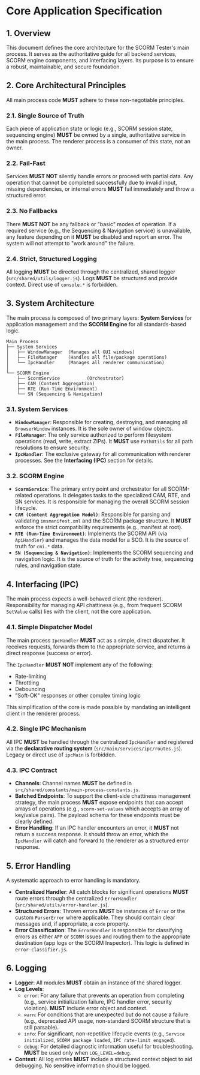 # Core Application Specification

## 1. Overview

This document defines the core architecture for the SCORM Tester's main process. It serves as the authoritative guide for all backend services, SCORM engine components, and interfacing layers. Its purpose is to ensure a robust, maintainable, and secure foundation.

## 2. Core Architectural Principles

All main process code **MUST** adhere to these non-negotiable principles.

### 2.1. Single Source of Truth
Each piece of application state or logic (e.g., SCORM session state, sequencing engine) **MUST** be owned by a single, authoritative service in the main process. The renderer process is a consumer of this state, not an owner.

### 2.2. Fail-Fast
Services **MUST NOT** silently handle errors or proceed with partial data. Any operation that cannot be completed successfully due to invalid input, missing dependencies, or internal errors **MUST** fail immediately and throw a structured error.

### 2.3. No Fallbacks
There **MUST NOT** be any fallback or "basic" modes of operation. If a required service (e.g., the Sequencing & Navigation service) is unavailable, any feature depending on it **MUST** be disabled and report an error. The system will not attempt to "work around" the failure.

### 2.4. Strict, Structured Logging
All logging **MUST** be directed through the centralized, shared logger (`src/shared/utils/logger.js`). Logs **MUST** be structured and provide context. Direct use of `console.*` is forbidden.

## 3. System Architecture

The main process is composed of two primary layers: **System Services** for application management and the **SCORM Engine** for all standards-based logic.

```
Main Process
├── System Services
│   ├── WindowManager  (Manages all GUI windows)
│   ├── FileManager    (Handles all file/package operations)
│   └── IpcHandler     (Manages all renderer communication)
│
└── SCORM Engine
    ├── ScormService          (Orchestrator)
    ├── CAM (Content Aggregation)
    ├── RTE (Run-Time Environment)
    └── SN (Sequencing & Navigation)
```

### 3.1. System Services

*   **`WindowManager`**: Responsible for creating, destroying, and managing all `BrowserWindow` instances. It is the sole owner of window objects.
*   **`FileManager`**: The only service authorized to perform filesystem operations (read, write, extract ZIPs). It **MUST** use `PathUtils` for all path resolutions to ensure security.
*   **`IpcHandler`**: The exclusive gateway for all communication with renderer processes. See the **Interfacing (IPC)** section for details.

### 3.2. SCORM Engine

*   **`ScormService`**: The primary entry point and orchestrator for all SCORM-related operations. It delegates tasks to the specialized CAM, RTE, and SN services. It is responsible for managing the overall SCORM session lifecycle.
*   **`CAM (Content Aggregation Model)`**: Responsible for parsing and validating `imsmanifest.xml` and the SCORM package structure. It **MUST** enforce the strict compatibility requirements (e.g., manifest at root).
*   **`RTE (Run-Time Environment)`**: Implements the SCORM API (via `ApiHandler`) and manages the data model for a SCO. It is the source of truth for `cmi.*` data.
*   **`SN (Sequencing & Navigation)`**: Implements the SCORM sequencing and navigation logic. It is the source of truth for the activity tree, sequencing rules, and navigation state.

## 4. Interfacing (IPC)

The main process expects a well-behaved client (the renderer). Responsibility for managing API chattiness (e.g., from frequent SCORM `SetValue` calls) lies with the client, not the core application.

### 4.1. Simple Dispatcher Model
The main process `IpcHandler` **MUST** act as a simple, direct dispatcher. It receives requests, forwards them to the appropriate service, and returns a direct response (success or error).

The `IpcHandler` **MUST NOT** implement any of the following:
- Rate-limiting
- Throttling
- Debouncing
- "Soft-OK" responses or other complex timing logic

This simplification of the core is made possible by mandating an intelligent client in the renderer process.

### 4.2. Single IPC Mechanism
All IPC **MUST** be handled through the centralized `IpcHandler` and registered via the **declarative routing system** (`src/main/services/ipc/routes.js`). Legacy or direct use of `ipcMain` is forbidden.

### 4.3. IPC Contract
*   **Channels**: Channel names **MUST** be defined in `src/shared/constants/main-process-constants.js`.
*   **Batched Endpoints**: To support the client-side chattiness management strategy, the main process **MUST** expose endpoints that can accept arrays of operations (e.g., `scorm-set-values` which accepts an array of key/value pairs). The payload schema for these endpoints must be clearly defined.
*   **Error Handling**: If an IPC handler encounters an error, it **MUST** not return a success response. It should throw an error, which the `IpcHandler` will catch and forward to the renderer as a structured error response.

## 5. Error Handling

A systematic approach to error handling is mandatory.

*   **Centralized Handler**: All catch blocks for significant operations **MUST** route errors through the centralized `ErrorHandler` (`src/shared/utils/error-handler.js`).
*   **Structured Errors**: Thrown errors **MUST** be instances of `Error` or the custom `ParserError` where applicable. They should contain clear messages and, if appropriate, a `code` property.
*   **Error Classification**: The `ErrorHandler` is responsible for classifying errors as either `APP` or `SCORM` issues and routing them to the appropriate destination (app logs or the SCORM Inspector). This logic is defined in `error-classifier.js`.

## 6. Logging

*   **Logger**: All modules **MUST** obtain an instance of the shared logger.
*   **Log Levels**:
    *   `error`: For any failure that prevents an operation from completing (e.g., service initialization failure, IPC handler error, security violation). **MUST** include error object and context.
    *   `warn`: For conditions that are unexpected but do not cause a failure (e.g., deprecated API usage, non-standard SCORM structure that is still parsable).
    *   `info`: For significant, non-repetitive lifecycle events (e.g., `Service initialized`, `SCORM package loaded`, `IPC rate-limit engaged`).
    *   `debug`: For detailed diagnostic information useful for troubleshooting. **MUST** be used only when `LOG_LEVEL=debug`.
*   **Context**: All log entries **MUST** include a structured context object to aid debugging. No sensitive information should be logged.
